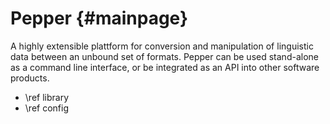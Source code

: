 Pepper {#mainpage}
======

A highly extensible plattform for conversion and manipulation of linguistic data between an unbound set of formats. Pepper can be used stand-alone as a command line interface, or be integrated as an API into other software products. 


- \ref library
- \ref config